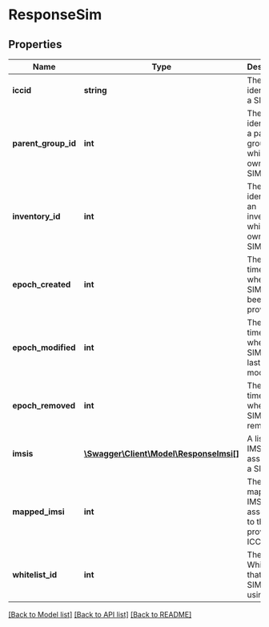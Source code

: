 # ResponseSim

## Properties
Name | Type | Description | Notes
------------ | ------------- | ------------- | -------------
**iccid** | **string** | The unique identifier of a SIM | [optional] 
**parent_group_id** | **int** | The unique identifier of a parent group which owned a SIM | [optional] 
**inventory_id** | **int** | The unique identifier of an inventory which owned a SIM | [optional] 
**epoch_created** | **int** | The timestamp when this SIM has been provisioned | [optional] 
**epoch_modified** | **int** | The timestamp when this SIM was last modified | [optional] 
**epoch_removed** | **int** | The timestamp when this SIM was removed | [optional] 
**imsis** | [**\Swagger\Client\Model\ResponseImsi[]**](ResponseImsi.md) | A list of IMSIs assigned to a SIM | [optional] 
**mapped_imsi** | **int** | The mapped IMSI associated to the provided ICCID | [optional] 
**whitelist_id** | **int** | The Whitelist ID that this SIM is using | [optional] 

[[Back to Model list]](../../README.md#documentation-for-models) [[Back to API list]](../../README.md#documentation-for-api-endpoints) [[Back to README]](../../README.md)

